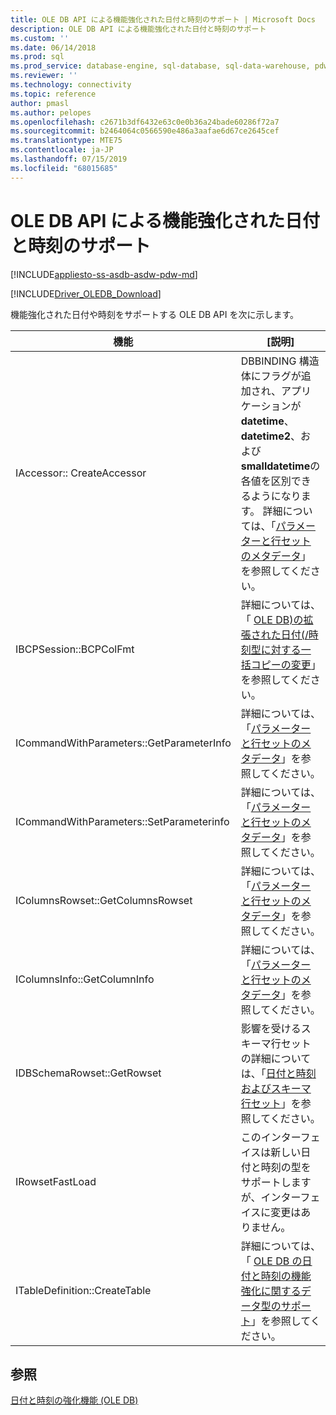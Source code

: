 ```yaml
---
title: OLE DB API による機能強化された日付と時刻のサポート | Microsoft Docs
description: OLE DB API による機能強化された日付と時刻のサポート
ms.custom: ''
ms.date: 06/14/2018
ms.prod: sql
ms.prod_service: database-engine, sql-database, sql-data-warehouse, pdw
ms.reviewer: ''
ms.technology: connectivity
ms.topic: reference
author: pmasl
ms.author: pelopes
ms.openlocfilehash: c2671b3df6432e63c0e0b36a24bade60286f72a7
ms.sourcegitcommit: b2464064c0566590e486a3aafae6d67ce2645cef
ms.translationtype: MTE75
ms.contentlocale: ja-JP
ms.lasthandoff: 07/15/2019
ms.locfileid: "68015685"
---
```

# <a name="ole-db-api-support-for-date-and-time-enhancements"></a>OLE DB API による機能強化された日付と時刻のサポート
[!INCLUDE[appliesto-ss-asdb-asdw-pdw-md](../../../includes/appliesto-ss-asdb-asdw-pdw-md.md)]

[!INCLUDE[Driver_OLEDB_Download](../../../includes/driver_oledb_download.md)]

  機能強化された日付や時刻をサポートする OLE DB API を次に示します。  
  
|機能|[説明]|  
|--------------|-----------------|  
|IAccessor:: CreateAccessor|DBBINDING 構造体にフラグが追加され、アプリケーションが**datetime**、 **datetime2**、および**smalldatetime**の各値を区別できるようになります。 詳細については、「[パラメーターと行セットのメタデータ](../../oledb/ole-db-date-time/metadata-parameter-and-rowset.md)」を参照してください。|  
|IBCPSession::BCPColFmt|詳細については、「 [OLE DB&#41;の拡張された日付&#40;/時刻型に対する一括コピーの変更](../../oledb/ole-db-date-time/bulk-copy-changes-for-enhanced-date-and-time-types-ole-db.md)」を参照してください。|  
|ICommandWithParameters::GetParameterInfo|詳細については、「[パラメーターと行セットのメタデータ](../../oledb/ole-db-date-time/metadata-parameter-and-rowset.md)」を参照してください。|  
|ICommandWithParameters::SetParameterinfo|詳細については、「[パラメーターと行セットのメタデータ](../../oledb/ole-db-date-time/metadata-parameter-and-rowset.md)」を参照してください。|  
|IColumnsRowset::GetColumnsRowset|詳細については、「[パラメーターと行セットのメタデータ](../../oledb/ole-db-date-time/metadata-parameter-and-rowset.md)」を参照してください。|  
|IColumnsInfo::GetColumnInfo|詳細については、「[パラメーターと行セットのメタデータ](../../oledb/ole-db-date-time/metadata-parameter-and-rowset.md)」を参照してください。|  
|IDBSchemaRowset::GetRowset|影響を受けるスキーマ行セットの詳細については、「[日付と時刻およびスキーマ行セット](../../oledb/ole-db-date-time/metadata-date-and-time-and-schema-rowsets.md)」を参照してください。|  
|IRowsetFastLoad|このインターフェイスは新しい日付と時刻の型をサポートしますが、インターフェイスに変更はありません。|  
|ITableDefinition::CreateTable|詳細については、「 [OLE DB の日付と時刻の機能強化に関するデータ型のサポート](../../oledb/ole-db-date-time/data-type-support-for-ole-db-date-and-time-improvements.md)」を参照してください。|  
  
## <a name="see-also"></a>参照  
 [日付と時刻の強化機能 &#40;OLE DB&#41;](../../oledb/ole-db-date-time/date-and-time-improvements-ole-db.md)  
  
  
